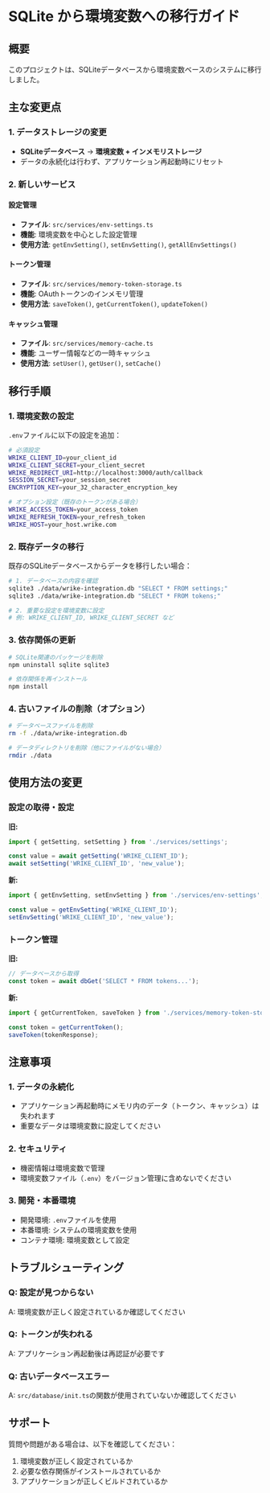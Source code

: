 # SQLite から環境変数への移行ガイド

## 概要

このプロジェクトは、SQLiteデータベースから環境変数ベースのシステムに移行しました。

## 主な変更点

### 1. データストレージの変更
- **SQLiteデータベース** → **環境変数 + インメモリストレージ**
- データの永続化は行わず、アプリケーション再起動時にリセット

### 2. 新しいサービス

#### 設定管理
- **ファイル**: `src/services/env-settings.ts`
- **機能**: 環境変数を中心とした設定管理
- **使用方法**: `getEnvSetting()`, `setEnvSetting()`, `getAllEnvSettings()`

#### トークン管理
- **ファイル**: `src/services/memory-token-storage.ts`
- **機能**: OAuthトークンのインメモリ管理
- **使用方法**: `saveToken()`, `getCurrentToken()`, `updateToken()`

#### キャッシュ管理
- **ファイル**: `src/services/memory-cache.ts`
- **機能**: ユーザー情報などの一時キャッシュ
- **使用方法**: `setUser()`, `getUser()`, `setCache()`

## 移行手順

### 1. 環境変数の設定

`.env`ファイルに以下の設定を追加：

```bash
# 必須設定
WRIKE_CLIENT_ID=your_client_id
WRIKE_CLIENT_SECRET=your_client_secret
WRIKE_REDIRECT_URI=http://localhost:3000/auth/callback
SESSION_SECRET=your_session_secret
ENCRYPTION_KEY=your_32_character_encryption_key

# オプション設定（既存のトークンがある場合）
WRIKE_ACCESS_TOKEN=your_access_token
WRIKE_REFRESH_TOKEN=your_refresh_token
WRIKE_HOST=your_host.wrike.com
```

### 2. 既存データの移行

既存のSQLiteデータベースからデータを移行したい場合：

```bash
# 1. データベースの内容を確認
sqlite3 ./data/wrike-integration.db "SELECT * FROM settings;"
sqlite3 ./data/wrike-integration.db "SELECT * FROM tokens;"

# 2. 重要な設定を環境変数に設定
# 例: WRIKE_CLIENT_ID, WRIKE_CLIENT_SECRET など
```

### 3. 依存関係の更新

```bash
# SQLite関連のパッケージを削除
npm uninstall sqlite sqlite3

# 依存関係を再インストール
npm install
```

### 4. 古いファイルの削除（オプション）

```bash
# データベースファイルを削除
rm -f ./data/wrike-integration.db

# データディレクトリを削除（他にファイルがない場合）
rmdir ./data
```

## 使用方法の変更

### 設定の取得・設定

**旧:**
```typescript
import { getSetting, setSetting } from './services/settings';

const value = await getSetting('WRIKE_CLIENT_ID');
await setSetting('WRIKE_CLIENT_ID', 'new_value');
```

**新:**
```typescript
import { getEnvSetting, setEnvSetting } from './services/env-settings';

const value = getEnvSetting('WRIKE_CLIENT_ID');
setEnvSetting('WRIKE_CLIENT_ID', 'new_value');
```

### トークン管理

**旧:**
```typescript
// データベースから取得
const token = await dbGet('SELECT * FROM tokens...');
```

**新:**
```typescript
import { getCurrentToken, saveToken } from './services/memory-token-storage';

const token = getCurrentToken();
saveToken(tokenResponse);
```

## 注意事項

### 1. データの永続化
- アプリケーション再起動時にメモリ内のデータ（トークン、キャッシュ）は失われます
- 重要なデータは環境変数に設定してください

### 2. セキュリティ
- 機密情報は環境変数で管理
- 環境変数ファイル（`.env`）をバージョン管理に含めないでください

### 3. 開発・本番環境
- 開発環境: `.env`ファイルを使用
- 本番環境: システムの環境変数を使用
- コンテナ環境: 環境変数として設定

## トラブルシューティング

### Q: 設定が見つからない
A: 環境変数が正しく設定されているか確認してください

### Q: トークンが失われる
A: アプリケーション再起動後は再認証が必要です

### Q: 古いデータベースエラー
A: `src/database/init.ts`の関数が使用されていないか確認してください

## サポート

質問や問題がある場合は、以下を確認してください：
1. 環境変数が正しく設定されているか
2. 必要な依存関係がインストールされているか
3. アプリケーションが正しくビルドされているか
